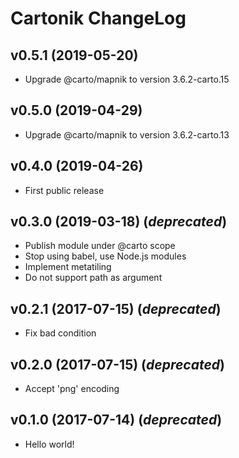 # Cartonik ChangeLog

## v0.5.1 (2019-05-20)

- Upgrade @carto/mapnik to version 3.6.2-carto.15

## v0.5.0 (2019-04-29)

- Upgrade @carto/mapnik to version 3.6.2-carto.13

## v0.4.0 (2019-04-26)

- First public release

## v0.3.0 (2019-03-18) (*deprecated*)

- Publish module under @carto scope
- Stop using babel, use Node.js modules
- Implement metatiling
- Do not support path as argument

## v0.2.1 (2017-07-15) (*deprecated*)

- Fix bad condition

## v0.2.0 (2017-07-15) (*deprecated*)

- Accept 'png' encoding

## v0.1.0 (2017-07-14) (*deprecated*)

- Hello world!
